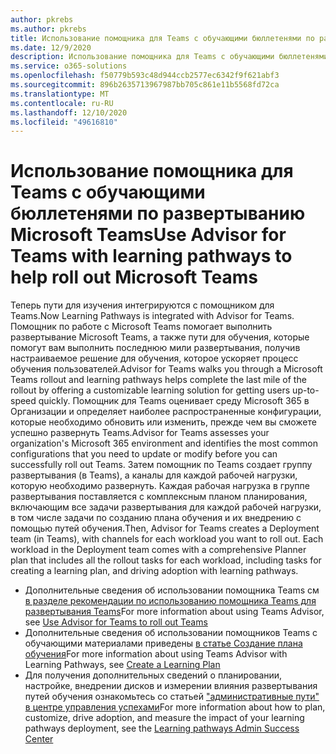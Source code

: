 ```yaml
---
author: pkrebs
ms.author: pkrebs
title: Использование помощника для Teams с обучающими бюллетенями по развертыванию Microsoft Teams
ms.date: 12/9/2020
description: Использование помощника для Teams с обучающими бюллетенями по развертыванию Microsoft Teams
ms.service: o365-solutions
ms.openlocfilehash: f50779b593c48d944ccb2577ec6342f9f621abf3
ms.sourcegitcommit: 896b2635713967987bb705c861e11b5568fd72ca
ms.translationtype: MT
ms.contentlocale: ru-RU
ms.lasthandoff: 12/10/2020
ms.locfileid: "49616810"
---
```

# <a name="use-advisor-for-teams-with-learning-pathways-to-help-roll-out-microsoft-teams"></a><span data-ttu-id="81afd-103">Использование помощника для Teams с обучающими бюллетенями по развертыванию Microsoft Teams</span><span class="sxs-lookup"><span data-stu-id="81afd-103">Use Advisor for Teams with learning pathways to help roll out Microsoft Teams</span></span>
<span data-ttu-id="81afd-104">Теперь пути для изучения интегрируются с помощником для Teams.</span><span class="sxs-lookup"><span data-stu-id="81afd-104">Now Learning Pathways is integrated with Advisor for Teams.</span></span> <span data-ttu-id="81afd-105">Помощник по работе с Microsoft Teams помогает выполнить развертывание Microsoft Teams, а также пути для обучения, которые помогут вам выполнить последнюю мили развертывания, получив настраиваемое решение для обучения, которое ускоряет процесс обучения пользователей.</span><span class="sxs-lookup"><span data-stu-id="81afd-105">Advisor for Teams walks you through a Microsoft Teams rollout and learning pathways helps complete the last mile of the rollout by offering a customizable learning solution for getting users up-to-speed quickly.</span></span> <span data-ttu-id="81afd-106">Помощник для Teams оценивает среду Microsoft 365 в Организации и определяет наиболее распространенные конфигурации, которые необходимо обновить или изменить, прежде чем вы сможете успешно развернуть Teams.</span><span class="sxs-lookup"><span data-stu-id="81afd-106">Advisor for Teams assesses your organization's Microsoft 365 environment and identifies the most common configurations that you need to update or modify before you can successfully roll out Teams.</span></span> <span data-ttu-id="81afd-107">Затем помощник по Teams создает группу развертывания (в Teams), а каналы для каждой рабочей нагрузки, которую необходимо развернуть. Каждая рабочая нагрузка в группе развертывания поставляется с комплексным планом планирования, включающим все задачи развертывания для каждой рабочей нагрузки, в том числе задачи по созданию плана обучения и их внедрению с помощью путей обучения.</span><span class="sxs-lookup"><span data-stu-id="81afd-107">Then, Advisor for Teams creates a Deployment team (in Teams), with channels for each workload you want to roll out. Each workload in the Deployment team comes with a comprehensive Planner plan that includes all the rollout tasks for each workload, including tasks for creating a learning plan, and driving adoption with learning pathways.</span></span>

- <span data-ttu-id="81afd-108">Дополнительные сведения об использовании помощника Teams см [в разделе рекомендации по использованию помощника Teams для развертывания Teams](https://docs.microsoft.com/microsoftteams/use-advisor-teams-roll-out)</span><span class="sxs-lookup"><span data-stu-id="81afd-108">For more information about using Teams Advisor, see [Use Advisor for Teams to roll out Teams](https://docs.microsoft.com/microsoftteams/use-advisor-teams-roll-out)</span></span>
- <span data-ttu-id="81afd-109">Дополнительные сведения об использовании помощников Teams с обучающими материалами приведены [в статье Создание плана обучения](https://docs.microsoft.com/microsoftteams/use-advisor-teams-roll-out#create-a-learning-plan)</span><span class="sxs-lookup"><span data-stu-id="81afd-109">For more information about using Teams Advisor with Learning Pathways, see [Create a Learning Plan](https://docs.microsoft.com/microsoftteams/use-advisor-teams-roll-out#create-a-learning-plan)</span></span>
- <span data-ttu-id="81afd-110">Для получения дополнительных сведений о планировании, настройке, внедрении дисков и измерении влияния развертывания путей обучения ознакомьтесь со статьей ["административные пути" в центре управления успехами](custom_successcenter.md)</span><span class="sxs-lookup"><span data-stu-id="81afd-110">For more information about how to plan, customize, drive adoption, and measure the impact of your learning pathways deployment, see the [Learning pathways Admin Success Center](custom_successcenter.md)</span></span>